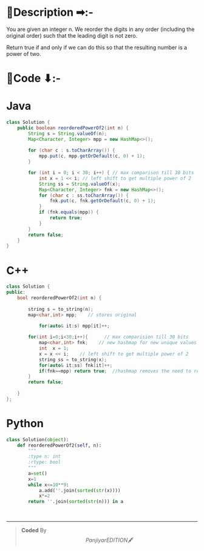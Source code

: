 # 📍Description ➡:-
<!-- Describe your first thoughts on how to solve this problem. -->
You are given an integer n. We reorder the digits in any order (including the original order) such that the leading digit is not zero.

Return true if and only if we can do this so that the resulting number is a power of two.


# 📝Code ⬇:-


# Java
```java []
class Solution {
    public boolean reorderedPowerOf2(int n) {
        String s = String.valueOf(n);
        Map<Character, Integer> mpp = new HashMap<>();
        
        for (char c : s.toCharArray()) {
            mpp.put(c, mpp.getOrDefault(c, 0) + 1);
        }

        for (int i = 0; i < 30; i++) { // max comparison till 30 bits
            int x = 1 << i; // left shift to get multiple power of 2
            String ss = String.valueOf(x);
            Map<Character, Integer> fnk = new HashMap<>();
            for (char c : ss.toCharArray()) {
                fnk.put(c, fnk.getOrDefault(c, 0) + 1);
            }
            if (fnk.equals(mpp)) {
                return true;
            }
        }
        return false;
    }
}

```

# C++
``` cpp []
class Solution {
public:
    bool reorderedPowerOf2(int n) {
       
        string s = to_string(n);
        map<char,int> mpp;    // stores original
       
            for(auto& it:s) mpp[it]++;

        for(int i=0;i<30;i++){      // max comparision till 30 bits
            map<char,int> fnk;    // new hashmap for new unique values
            int  x = 1;        
            x = x << i;    // left shift to get multiple power of 2
            string ss = to_string(x);   
            for(auto& it:ss) fnk[it]++; 
            if(fnk==mpp) return true;  //hashmap removes the need to rearrange the elements and check
        }
        return false;
        
    }
};
```

# Python
``` python []
class Solution(object):
    def reorderedPowerOf2(self, n):
        """
        :type n: int
        :rtype: bool
        """
        a=set()
        x=1
        while x<=10**9:
            a.add(''.join(sorted(str(x))))
            x*=2
        return ''.join(sorted(str(n))) in a
            
            
```

---

>    **Coded** By $$Panjiyar EDITION 🖋  $$

               
